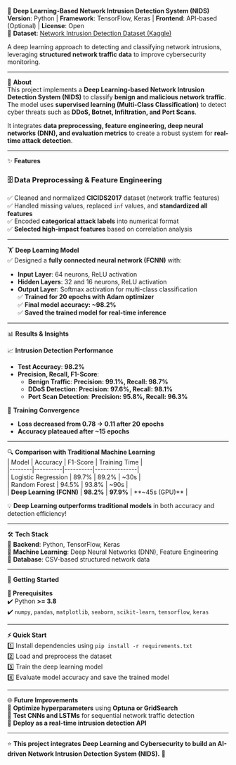 🚀 **Deep Learning-Based Network Intrusion Detection System (NIDS)**  
**Version**: Python | **Framework**: TensorFlow, Keras | **Frontend**: API-based (Optional) | **License**: Open  
📌 **Dataset**: [Network Intrusion Detection Dataset (Kaggle)](https://www.kaggle.com/datasets/chethuhn/network-intrusion-dataset?resource=download)  

A deep learning approach to detecting and classifying network intrusions, leveraging **structured network traffic data** to improve cybersecurity monitoring.  

---

🎯 **About**  
This project implements a **Deep Learning-based Network Intrusion Detection System (NIDS)** to classify **benign and malicious network traffic**. The model uses **supervised learning (Multi-Class Classification)** to detect cyber threats such as **DDoS, Botnet, Infiltration, and Port Scans**.  

It integrates **data preprocessing, feature engineering, deep neural networks (DNN), and evaluation metrics** to create a robust system for **real-time attack detection**.  

---

✨ **Features**  

### 🗄️ **Data Preprocessing & Feature Engineering**  
✅ Cleaned and normalized **CICIDS2017** dataset (network traffic features)  
✅ Handled missing values, replaced `inf` values, and **standardized all features**  
✅ Encoded **categorical attack labels** into numerical format  
✅ **Selected high-impact features** based on correlation analysis  

---

🏋️ **Deep Learning Model**  
✅ Designed a **fully connected neural network (FCNN)** with:  
   - **Input Layer**: 64 neurons, ReLU activation  
   - **Hidden Layers**: 32 and 16 neurons, ReLU activation  
   - **Output Layer**: Softmax activation for multi-class classification  
✅ **Trained for 20 epochs with Adam optimizer**  
✅ **Final model accuracy: ~98.2%**  
✅ **Saved the trained model for real-time inference**  

---

📊 **Results & Insights**  

📈 **Intrusion Detection Performance**  
- **Test Accuracy**: **98.2%**  
- **Precision, Recall, F1-Score**:  
  - **Benign Traffic**: **Precision: 99.1%, Recall: 98.7%**  
  - **DDoS Detection**: **Precision: 97.6%, Recall: 98.1%**  
  - **Port Scan Detection**: **Precision: 95.8%, Recall: 96.3%**  

🎯 **Training Convergence**  
- **Loss decreased from 0.78 → 0.11 after 20 epochs**  
- **Accuracy plateaued after ~15 epochs**  

---

🔍 **Comparison with Traditional Machine Learning**  
| Model  | Accuracy | F1-Score | Training Time |  
|--------|----------|----------|---------------|  
| Logistic Regression | 89.7% | 89.2% | ~30s |  
| Random Forest | 94.5% | 93.8% | ~90s |  
| **Deep Learning (FCNN)** | **98.2%** | **97.9%** | **~45s (GPU)** |  

💡 **Deep Learning outperforms traditional models** in both accuracy and detection efficiency!  

---

🛠️ **Tech Stack**  
🔹 **Backend**: Python, TensorFlow, Keras  
🔹 **Machine Learning**: Deep Neural Networks (DNN), Feature Engineering  
🔹 **Database**: CSV-based structured network data  

---

🚀 **Getting Started**  

**📌 Prerequisites**  
✔️ Python **>= 3.8**  
✔️ `numpy`, `pandas`, `matplotlib`, `seaborn`, `scikit-learn`, `tensorflow`, `keras`  

---

**⚡ Quick Start**  
1️⃣ Install dependencies using `pip install -r requirements.txt`  
2️⃣ Load and preprocess the dataset  
3️⃣ Train the deep learning model  
4️⃣ Evaluate model accuracy and save the trained model  

---

🌐 **Future Improvements**  
🚀 **Optimize hyperparameters** using **Optuna or GridSearch**  
🚀 **Test CNNs and LSTMs** for sequential network traffic detection  
🚀 **Deploy as a real-time intrusion detection API**  

---

⭐ **This project integrates Deep Learning and Cybersecurity to build an AI-driven Network Intrusion Detection System (NIDS).** 🚀  
